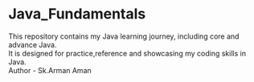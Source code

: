 # Java_Fundamentals
This repository contains my Java learning journey, including core and advance Java.
<br>
It is designed for practice,reference and showcasing my coding skills in Java.
<br>
Author - Sk.Arman Aman
